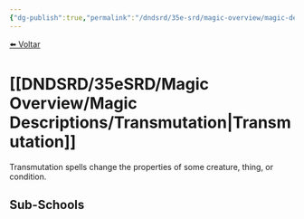 ```yaml
---
{"dg-publish":true,"permalink":"/dndsrd/35e-srd/magic-overview/magic-descriptions/transmutation/","dgHomeLink":true,"dgPassFrontmatter":false}
---
```


 
<a href="javascript:history.back()">⬅️ Voltar</a>
# [[DNDSRD/35eSRD/Magic Overview/Magic Descriptions/Transmutation|Transmutation]]
Transmutation spells change the properties of some creature, thing, or condition.

## Sub-Schools